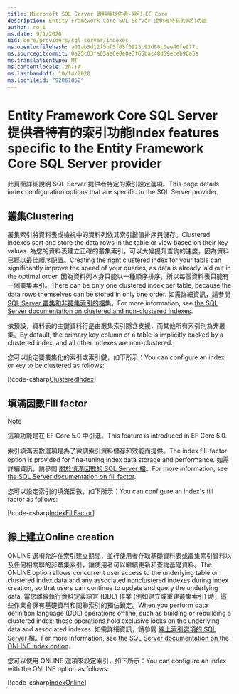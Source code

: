 ```yaml
---
title: Microsoft SQL Server 資料庫提供者-索引-EF Core
description: Entity Framework Core SQL Server 提供者特有的索引功能
author: roji
ms.date: 9/1/2020
uid: core/providers/sql-server/indexes
ms.openlocfilehash: a01ab3d12f5bf5f05f0925c93d90c0ee40fe977c
ms.sourcegitcommit: 0a25c03fa65ae6e0e0e3f66bac48d59eceb96a5a
ms.translationtype: MT
ms.contentlocale: zh-TW
ms.lasthandoff: 10/14/2020
ms.locfileid: "92061862"
---
```

# <a name="index-features-specific-to-the-entity-framework-core-sql-server-provider"></a><span data-ttu-id="ebf97-103">Entity Framework Core SQL Server 提供者特有的索引功能</span><span class="sxs-lookup"><span data-stu-id="ebf97-103">Index features specific to the Entity Framework Core SQL Server provider</span></span>

<span data-ttu-id="ebf97-104">此頁面詳細說明 SQL Server 提供者特定的索引設定選項。</span><span class="sxs-lookup"><span data-stu-id="ebf97-104">This page details index configuration options that are specific to the SQL Server provider.</span></span>

## <a name="clustering"></a><span data-ttu-id="ebf97-105">叢集</span><span class="sxs-lookup"><span data-stu-id="ebf97-105">Clustering</span></span>

<span data-ttu-id="ebf97-106">叢集索引將資料表或檢視中的資料列依其索引鍵值排序與儲存。</span><span class="sxs-lookup"><span data-stu-id="ebf97-106">Clustered indexes sort and store the data rows in the table or view based on their key values.</span></span> <span data-ttu-id="ebf97-107">為您的資料表建立正確的叢集索引，可以大幅提升查詢的速度，因為資料已經以最佳順序配置。</span><span class="sxs-lookup"><span data-stu-id="ebf97-107">Creating the right clustered index for your table can significantly improve the speed of your queries, as data is already laid out in the optimal order.</span></span> <span data-ttu-id="ebf97-108">因為資料列本身只能以一種順序排序，所以每個資料表只能有一個叢集索引。</span><span class="sxs-lookup"><span data-stu-id="ebf97-108">There can be only one clustered index per table, because the data rows themselves can be stored in only one order.</span></span> <span data-ttu-id="ebf97-109">如需詳細資訊，請參閱 [SQL Server 叢集和非叢集索引的檔](/sql/relational-databases/indexes/clustered-and-nonclustered-indexes-described)集。</span><span class="sxs-lookup"><span data-stu-id="ebf97-109">For more information, see [the SQL Server documentation on clustered and non-clustered indexes](/sql/relational-databases/indexes/clustered-and-nonclustered-indexes-described).</span></span>

<span data-ttu-id="ebf97-110">依預設，資料表的主鍵資料行是由叢集索引隱含支援，而其他所有索引則為非叢集。</span><span class="sxs-lookup"><span data-stu-id="ebf97-110">By default, the primary key column of a table is implicitly backed by a clustered index, and all other indexes are non-clustered.</span></span>

<span data-ttu-id="ebf97-111">您可以設定要叢集化的索引或索引鍵，如下所示：</span><span class="sxs-lookup"><span data-stu-id="ebf97-111">You can configure an index or key to be clustered as follows:</span></span>

[!code-csharp[ClusteredIndex](../../../../samples/core/SqlServer/Indexes/ClusteredIndexContext.cs?name=ClusteredIndex)]

## <a name="fill-factor"></a><span data-ttu-id="ebf97-112">填滿因數</span><span class="sxs-lookup"><span data-stu-id="ebf97-112">Fill factor</span></span>

> [!NOTE]
> <span data-ttu-id="ebf97-113">這項功能是在 EF Core 5.0 中引進。</span><span class="sxs-lookup"><span data-stu-id="ebf97-113">This feature is introduced in EF Core 5.0.</span></span>

<span data-ttu-id="ebf97-114">索引填滿因數選項是為了微調索引資料儲存和效能而提供。</span><span class="sxs-lookup"><span data-stu-id="ebf97-114">The index fill-factor option is provided for fine-tuning index data storage and performance.</span></span> <span data-ttu-id="ebf97-115">如需詳細資訊，請參閱 [關於填滿因數的 SQL Server 檔](/sql/relational-databases/indexes/specify-fill-factor-for-an-index)。</span><span class="sxs-lookup"><span data-stu-id="ebf97-115">For more information, see [the SQL Server documentation on fill factor](/sql/relational-databases/indexes/specify-fill-factor-for-an-index).</span></span>

<span data-ttu-id="ebf97-116">您可以設定索引的填滿因數，如下所示：</span><span class="sxs-lookup"><span data-stu-id="ebf97-116">You can configure an index's fill factor as follows:</span></span>

[!code-csharp[IndexFillFactor](../../../../samples/core/SqlServer/Indexes/IndexFillFactorContext.cs?name=IndexFillFactor)]

## <a name="online-creation"></a><span data-ttu-id="ebf97-117">線上建立</span><span class="sxs-lookup"><span data-stu-id="ebf97-117">Online creation</span></span>

<span data-ttu-id="ebf97-118">ONLINE 選項允許在索引建立期間，並行使用者存取基礎資料表或叢集索引資料以及任何相關聯的非叢集索引，讓使用者可以繼續更新和查詢基礎資料。</span><span class="sxs-lookup"><span data-stu-id="ebf97-118">The ONLINE option allows concurrent user access to the underlying table or clustered index data and any associated nonclustered indexes during index creation, so that users can continue to update and query the underlying data.</span></span> <span data-ttu-id="ebf97-119">當您離線執行資料定義語言 (DDL) 作業 (例如建立或重建叢集索引) 時，這些作業會保有基礎資料和關聯索引的獨佔鎖定。</span><span class="sxs-lookup"><span data-stu-id="ebf97-119">When you perform data definition language (DDL) operations offline, such as building or rebuilding a clustered index; these operations hold exclusive locks on the underlying data and associated indexes.</span></span> <span data-ttu-id="ebf97-120">如需詳細資訊，請參閱 [線上索引選項的 SQL Server 檔](/sql/relational-databases/indexes/perform-index-operations-online)。</span><span class="sxs-lookup"><span data-stu-id="ebf97-120">For more information, see [the SQL Server documentation on the ONLINE index option](/sql/relational-databases/indexes/perform-index-operations-online).</span></span>

<span data-ttu-id="ebf97-121">您可以使用 ONLINE 選項來設定索引，如下所示：</span><span class="sxs-lookup"><span data-stu-id="ebf97-121">You can configure an index with the ONLINE option as follows:</span></span>

[!code-csharp[IndexOnline](../../../../samples/core/SqlServer/Indexes/IndexOnlineContext.cs?name=IndexOnline)]
